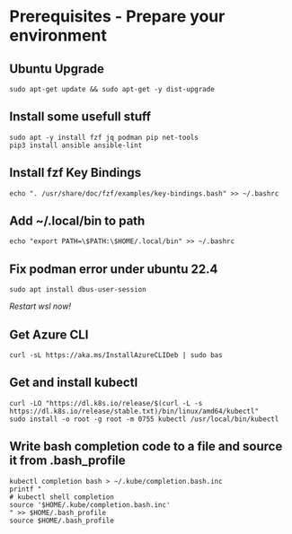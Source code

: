 # Prerequisites - Prepare your environment

## Ubuntu Upgrade

    sudo apt-get update && sudo apt-get -y dist-upgrade

## Install some usefull stuff

    sudo apt -y install fzf jq podman pip net-tools
    pip3 install ansible ansible-lint

## Install fzf Key Bindings
    echo ". /usr/share/doc/fzf/examples/key-bindings.bash" >> ~/.bashrc

## Add ~/.local/bin to path
    echo "export PATH=\$PATH:\$HOME/.local/bin" >> ~/.bashrc

## Fix podman error under ubuntu 22.4
    sudo apt install dbus-user-session

*Restart wsl now!*

## Get Azure CLI
    curl -sL https://aka.ms/InstallAzureCLIDeb | sudo bas

## Get and install kubectl
    curl -LO "https://dl.k8s.io/release/$(curl -L -s https://dl.k8s.io/release/stable.txt)/bin/linux/amd64/kubectl"
    sudo install -o root -g root -m 0755 kubectl /usr/local/bin/kubectl

## Write bash completion code to a file and source it from .bash_profile
    kubectl completion bash > ~/.kube/completion.bash.inc
    printf "
    # kubectl shell completion
    source '$HOME/.kube/completion.bash.inc'
    " >> $HOME/.bash_profile
    source $HOME/.bash_profile
